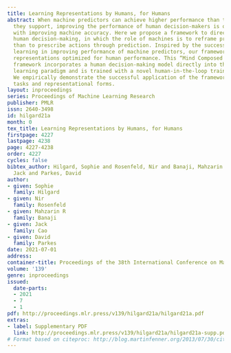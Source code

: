 ```yaml
---
title: Learning Representations by Humans, for Humans
abstract: When machine predictors can achieve higher performance than the human decision-makers
  they support, improving the performance of human decision-makers is often conflated
  with improving machine accuracy. Here we propose a framework to directly support
  human decision-making, in which the role of machines is to reframe problems rather
  than to prescribe actions through prediction. Inspired by the success of representation
  learning in improving performance of machine predictors, our framework learns human-facing
  representations optimized for human performance. This “Mind Composed with Machine”
  framework incorporates a human decision-making model directly into the representation
  learning paradigm and is trained with a novel human-in-the-loop training procedure.
  We empirically demonstrate the successful application of the framework to various
  tasks and representational forms.
layout: inproceedings
series: Proceedings of Machine Learning Research
publisher: PMLR
issn: 2640-3498
id: hilgard21a
month: 0
tex_title: Learning Representations by Humans, for Humans
firstpage: 4227
lastpage: 4238
page: 4227-4238
order: 4227
cycles: false
bibtex_author: Hilgard, Sophie and Rosenfeld, Nir and Banaji, Mahzarin R and Cao,
  Jack and Parkes, David
author:
- given: Sophie
  family: Hilgard
- given: Nir
  family: Rosenfeld
- given: Mahzarin R
  family: Banaji
- given: Jack
  family: Cao
- given: David
  family: Parkes
date: 2021-07-01
address:
container-title: Proceedings of the 38th International Conference on Machine Learning
volume: '139'
genre: inproceedings
issued:
  date-parts:
  - 2021
  - 7
  - 1
pdf: http://proceedings.mlr.press/v139/hilgard21a/hilgard21a.pdf
extras:
- label: Supplementary PDF
  link: http://proceedings.mlr.press/v139/hilgard21a/hilgard21a-supp.pdf
# Format based on citeproc: http://blog.martinfenner.org/2013/07/30/citeproc-yaml-for-bibliographies/
---
```

